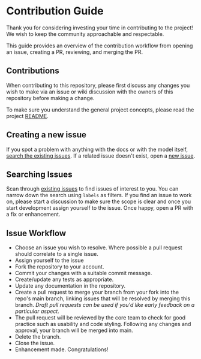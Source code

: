 # Contribution Guide <!-- omit in toc -->

Thank you for considering investing your time in contributing to the project! We wish to keep the community approachable and respectable.

This guide provides an overview of the contribution workflow from opening an issue, creating a PR, reviewing, and merging the PR.

## Contributions

When contributing to this repository, please first discuss any changes you wish to make via an issue or wiki discussion with the owners of this repository before making a change.

To make sure you understand the general project concepts, please read the project [README](README.md).

## Creating a new issue

If you spot a problem with anything with the docs or with the model itself, [search the existing issues](https://github.com/hqdmTop/hqdmOntology/issues). If a related issue doesn't exist, open a [new issue](https://github.com/hqdmTop/hqdmOntology/issues/new/choose).

## Searching Issues

Scan through [existing issues](https://github.com/hqdmTop/hqdmOntology/issues) to find issues of interest to you. You can narrow down the search using `labels` as filters. If you find an issue to work on, please start a discussion to make sure the scope is clear and once you start development assign yourself to the issue. Once happy, open a PR with a fix or enhancement.

## Issue Workflow

- Choose an issue you wish to resolve. Where possible a pull request should correlate to a single issue.
- Assign yourself to the issue
- Fork the repository to your account.
- Commit your changes with a suitable commit message.
- Create/update any tests as appropriate.
- Update any documentation in the repository.
- Create a pull request to merge your branch from your fork into the repo's main branch, linking issues that will be resolved by merging this branch. _Draft pull requests can be used if you'd like early feedback on a particular aspect._
- The pull request will be reviewed by the core team to check for good practice such as usability and code styling. Following any changes and approval, your branch will be merged into main.
- Delete the branch.
- Close the issue.
- Enhancement made. Congratulations!
